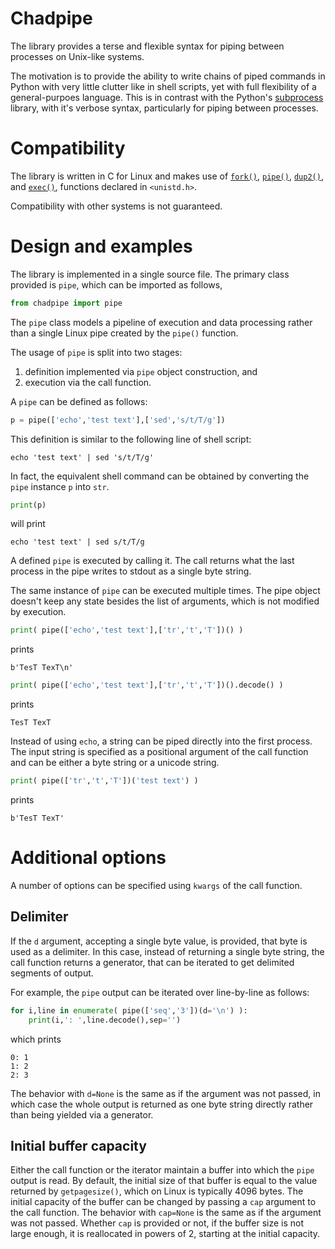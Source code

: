 # Chadpipe

The library provides a terse and flexible syntax for piping between processes
on Unix-like systems.

The motivation is to provide the ability to write chains of piped commands
in Python with very little clutter like in shell scripts, yet with full
flexibility of a general-purpoes language.
This is in contrast with the Python's
[subprocess](https://docs.python.org/3/library/subprocess.html)
library, with it's verbose syntax, particularly for piping between processes.

# Compatibility

The library is written in C for Linux and makes use of
[`fork()`](https://man7.org/linux/man-pages/man2/fork.2.html),
[`pipe()`](https://man7.org/linux/man-pages/man2/pipe.2.html),
[`dup2()`](https://man7.org/linux/man-pages/man2/dup.2.html), and
[`exec()`](https://man7.org/linux/man-pages/man3/exec.3.html),
functions declared in `<unistd.h>`.

Compatibility with other systems is not guaranteed.

# Design and examples

The library is implemented in a single source file.
The primary class provided is `pipe`, which can be imported as follows,
```python
from chadpipe import pipe
```

The `pipe` class models a pipeline of execution and data processing rather
than a single Linux pipe created by the `pipe()` function.

The usage of `pipe` is split into two stages:
1. definition implemented via `pipe` object construction, and
2. execution via the call function.

A `pipe` can be defined as follows:
```python
p = pipe(['echo','test text'],['sed','s/t/T/g'])
```
This definition is similar to the following line of shell script:
```shell
echo 'test text' | sed 's/t/T/g'
```
In fact, the equivalent shell command can be obtained by converting the `pipe`
instance `p` into `str`.
```python
print(p)
```
will print
```text
echo 'test text' | sed s/t/T/g
```

A defined `pipe` is executed by calling it. The call returns what the last
process in the pipe writes to stdout as a single byte string.

The same instance of `pipe` can be executed multiple times.
The pipe object doesn't keep any state besides the list of arguments,
which is not modified by execution.

```python
print( pipe(['echo','test text'],['tr','t','T'])() )
```
prints
```text
b'TesT TexT\n'
```

```python
print( pipe(['echo','test text'],['tr','t','T'])().decode() )
```
prints
```text
TesT TexT

```

Instead of using `echo`, a string can be piped directly into the first process.
The input string is specified as a positional argument of the call function
and can be either a byte string or a unicode string.
```python
print( pipe(['tr','t','T'])('test text') )
```
prints
```text
b'TesT TexT'
```

# Additional options

A number of options can be specified using `kwargs` of the call function.

## Delimiter
If the `d` argument, accepting a single byte value, is provided, that byte is
used as a delimiter. In this case, instead of returning a single byte string,
the call function returns a generator, that can be iterated to get delimited
segments of output.

For example, the `pipe` output can be iterated over line-by-line as follows:
```python
for i,line in enumerate( pipe(['seq','3'])(d='\n') ):
    print(i,': ',line.decode(),sep='')
```
which prints
```text
0: 1
1: 2
2: 3
```

The behavior with `d=None` is the same as if the argument was not passed,
in which case the whole output is returned as one byte string directly rather
than being yielded via a generator.

## Initial buffer capacity
Either the call function or the iterator maintain a buffer into which the
`pipe` output is read.
By default, the initial size of that buffer is equal to the value returned by
`getpagesize()`, which on Linux is typically 4096 bytes.
The initial capacity of the buffer can be changed by passing a `cap` argument
to the call function.
The behavior with `cap=None` is the same as if the argument was not passed.
Whether `cap` is provided or not, if the buffer size is not large enough, it
is reallocated in powers of 2, starting at the initial capacity.

